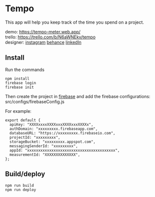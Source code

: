 # Tempo
This app will help you keep track of the time you spend on a project. 

demo: https://tempo-meter.web.app/
<br/>
trello: https://trello.com/b/N6aWNEkv/tempo
<br/>
designer: [instagram](https://www.instagram.com/aleksandra.bbch) [behance](https://www.behance.net/sashababych) [linkedIn](https://www.linkedin.com/in/%D0%B0%D0%BB%D0%B5%D0%BA%D1%81%D0%B0%D0%BD%D0%B4%D1%80%D0%B0-%D0%B1%D0%B0%D0%B1%D0%B8%D1%87-7128561b4)

## Install

Run the commands
```
npm install
firebase login
firebase init
```
Then create the project in [firebase](https://firebase.google.com/) and add the firebase configurations: src/configs/firebaseConfig.js

For example: <br />
```
export default {
  apiKey: "XXXXxxxxXXXXxxxXXXXxxxXXXXx",
  authDomain: "xxxxxxxxx.firebaseapp.com",
  databaseURL: "https://xxxxxxxxx.firebaseio.com",
  projectId: "xxxxxxxxx",
  storageBucket: "xxxxxxxxx.appspot.com",
  messagingSenderId: "xxxxxxxxx",
  appId: "xxxxxxxxxxxxxxxxxxxxxxxxxxxxxxxxxxxxxxxx",
  measurementId: "XXXXXXXXXXXXXX",
};
```

## Build/deploy
```
npm run build
npm run deploy
```